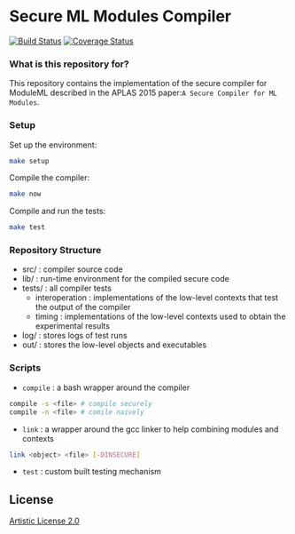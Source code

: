 Secure ML Modules Compiler
==========================================

[![Build Status](https://travis-ci.org/sylvarant/secure-ml-compiler.svg?branch=Lite)](https://travis-ci.org/sylvarant/secure-ml-compiler) [![Coverage Status](https://coveralls.io/repos/sylvarant/secure-ml-compiler/badge.svg?branch=master&service=github)](https://coveralls.io/github/sylvarant/secure-ml-compiler?branch=master) 

### What is this repository for? ###

This repository contains the implementation of the
secure compiler for ModuleML described in the APLAS 2015 paper:`A Secure Compiler for ML Modules`.

### Setup ###
Set up the environment:
```bash
make setup
```
Compile the compiler:
```bash
make now
```
Compile and run the tests:
```bash
make test
```

### Repository Structure ###
* src/ : compiler source code
* lib/ : run-time environment for the compiled secure code
* tests/ : all compiler tests
    * interoperation : implementations of the low-level contexts that test the output of the compiler
    * timing : implementations of the low-level contexts used to obtain the experimental results
* log/ : stores logs of test runs
* out/ : stores the low-level objects and executables

### Scripts ###

- `compile` : a bash wrapper around the compiler
```bash
compile -s <file> # compile securely
compile -n <file> # comile naively
```

- `link` : a wrapper around the gcc linker to help combining modules and contexts
```bash
link <object> <file> [-DINSECURE]
```

- `test` : custom built testing mechanism

## License

[Artistic License 2.0](http://www.perlfoundation.org/artistic_license_2_0)
